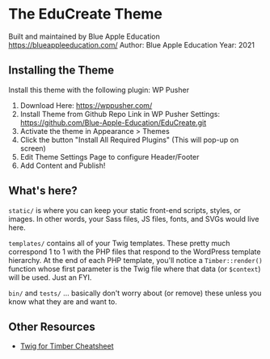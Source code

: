 # The EduCreate Theme

Built and maintained by Blue Apple Education
https://blueappleeducation.com/
Author: Blue Apple Education
Year: 2021

## Installing the Theme

Install this theme with the following plugin: WP Pusher

1. Download Here: https://wppusher.com/
2. Install Theme from Github Repo Link in WP Pusher Settings: https://github.com/Blue-Apple-Education/EduCreate.git
3. Activate the theme in Appearance > Themes
4. Click the button "Install All Required Plugins" (This will pop-up on screen)
5. Edit Theme Settings Page to configure Header/Footer
6. Add Content and Publish!

## What's here?

`static/` is where you can keep your static front-end scripts, styles, or images. In other words, your Sass files, JS files, fonts, and SVGs would live here.

`templates/` contains all of your Twig templates. These pretty much correspond 1 to 1 with the PHP files that respond to the WordPress template hierarchy. At the end of each PHP template, you'll notice a `Timber::render()` function whose first parameter is the Twig file where that data (or `$context`) will be used. Just an FYI.

`bin/` and `tests/` ... basically don't worry about (or remove) these unless you know what they are and want to.

## Other Resources

- [Twig for Timber Cheatsheet](http://notlaura.com/the-twig-for-timber-cheatsheet/)
